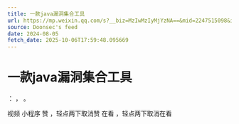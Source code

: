 ```yaml
---
title: 一款java漏洞集合工具
url: https://mp.weixin.qq.com/s?__biz=MzIwMzIyMjYzNA==&mid=2247515098&idx=1&sn=a0f63705de4bafbbfe321dda5c973378
source: Doonsec's feed
date: 2024-08-05
fetch_date: 2025-10-06T17:59:48.095669
---
```


# 一款java漏洞集合工具

：
，
。

视频
小程序
赞
，轻点两下取消赞
在看
，轻点两下取消在看